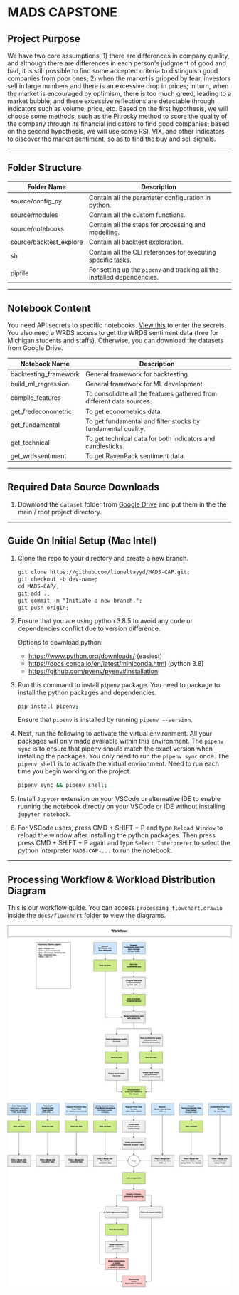 # __MADS CAPSTONE__ 

## __Project Purpose__ 

We have two core assumptions, 1) there are differences in company quality, and although there are differences in each person's judgment of good and bad, it is still possible to find some accepted criteria to distinguish good companies from poor ones; 2) when the market is gripped by fear, investors sell in large numbers and there is an excessive drop in prices; in turn, when the market is encouraged by optimism, there is too much greed, leading to a market bubble; and these excessive reflections are detectable through indicators such as volume, price, etc. Based on the first hypothesis, we will choose some methods, such as the Pitrosky method to score the quality of the company through its financial indicators to find good companies; based on the second hypothesis, we will use some RSI, VIX, and other indicators to discover the market sentiment, so as to find the buy and sell signals. 

--- 

## __Folder Structure__

Folder Name | Description
--- | ---
source/config_py | Contain all the parameter configuration in python. 
source/modules | Contain all the custom functions. 
source/notebooks | Contain all the steps for processing and modelling. 
source/backtest_explore | Contain all backtest exploration. 
sh | Contain all the CLI references for executing specific tasks. 
pipfile | For setting up the `pipenv` and tracking all the installed dependencies. 

---

## __Notebook Content__

You need API secrets to specific notebooks. [View this](https://github.com/lioneltayyd/MADS-CAP/blob/main/env_example.txt) 
to enter the secrets. You also need a WRDS access to get the WRDS sentiment data (free for Michigan students and staffs). 
Otherwise, you can download the datasets from Google Drive.

Notebook Name | Description
--- | ---
backtesting_framework | General framework for backtesting. 
build_ml_regression | General framework for ML development. 
compile_features | To consolidate all the features gathered from different data sources. 
get_fredeconometric | To get econometrics data. 
get_fundamental | To get fundamental and filter stocks by fundamental quality.
get_technical | To get technical data for both indicators and candlesticks. 
get_wrdssentiment | To get RavenPack sentiment data.

--- 

## __Required Data Source Downloads__

1.  Download the `dataset` folder from [Google Drive](https://drive.google.com/drive/folders/1sgpZq_FNcWTuYZ-bU54LLtaGjtytRJlR?usp=sharing) 
    and put them in the the main / root project directory. 

--- 

## __Guide On Initial Setup (Mac Intel)__

1.  Clone the repo to your directory and create a new branch. 

    ```
    git clone https://github.com/lioneltayyd/MADS-CAP.git; 
    git checkout -b dev-name;
    cd MADS-CAP/; 
    git add .; 
    git commit -m "Initiate a new branch."; 
    git push origin; 
    ```

1.  Ensure that you are using python 3.8.5 to avoid any code or dependencies 
    conflict due to version difference. 
    
    Options to download python: 

    -   https://www.python.org/downloads/ (easiest)
    -   https://docs.conda.io/en/latest/miniconda.html (python 3.8) 
    -   https://github.com/pyenv/pyenv#installation 

1.  Run this command to install `pipenv` package. You need to package to 
    install the python packages and dependencies. 

    ```bash
    pip install pipenv; 
    ```

    Ensure that `pipenv` is installed by running `pipenv --version`. 

1.  Next, run the following to activate the virtual environment. All your packages 
    will only made available within this environment. The `pipenv sync` is to ensure 
    that pipenv should match the exact version when installing the packages. You 
    only need to run the `pipenv sync` once. The `pipenv shell` is to activate the 
    virtual environment. Need to run each time you begin working on the project. 

    ```bash
    pipenv sync && pipenv shell; 
    ```

1.  Install `Jupyter` extension on your VSCode or alternative IDE to enable running 
    the notebook directly on your VSCode or IDE without installing `jupyter notebook`. 

1.  For VSCode users, press CMD + SHIFT + P and type `Reload Window` to reload the window after installing
    the python packages. Then press press CMD + SHIFT + P again and type `Select Interpreter` to 
    select the python interpreter `MADS-CAP-...` 
    to run the notebook. 

---

## __Processing Workflow & Workload Distribution Diagram__

This is our workflow guide. You can access `processing_flowchart.drawio` inside the `docs/flowchart` folder to view the diagrams. 

![processing_flowchart](docs/flowchart/processing_flowchart_workflow.png) 

